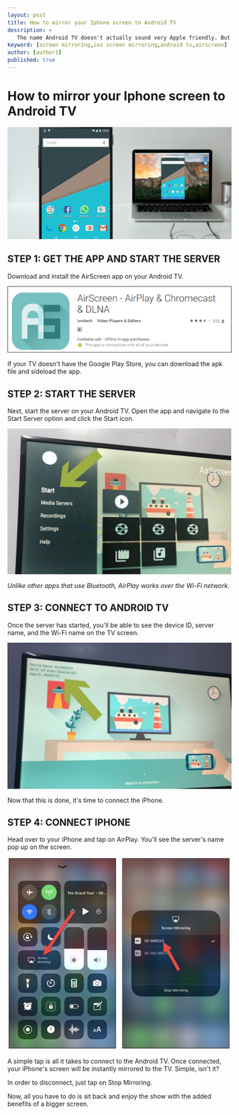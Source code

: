 ```yaml
---
layout: post
title: How to mirror your Iphone screen to Android TV
description: >
   The name Android TV doesn't actually sound very Apple friendly. But surprisingly , there are enough third- party apps which make them i-friendly.
keyword: [screen mirroring,ios screen mirroring,android tv,airscreen]
author: [author1]
published: true
---
```

# How to mirror your Iphone screen to Android TV

![atv](/assets/img/blog/atv.jpg)

## STEP 1: GET THE APP AND START THE SERVER

Download and install the AirScreen app on your Android TV.

<a href="https://www.apkmonk.com/download-app/com.ionitech.airscreen/4_com.ionitech.airscreen_2018-08-29.apk/"> ![sm1](/assets/img/blog/sm1.png)</a>


If your TV doesn't have the Google Play Store, you can download the apk file and sideload the app.

## STEP 2: START THE SERVER

Next, start the server on your Android TV.
Open the app and navigate to the Start Server option and click the Start icon.

![sm2](/assets/img/blog/sm2.jpg)

*Unlike other apps that use Bluetooth, AirPlay works over the Wi-Fi network.*

## STEP 3: CONNECT TO ANDROID TV

Once the server has started, you'll be able to see the device ID, server name, and the Wi-Fi name on the TV screen.

![sm3](/assets/img/blog/sm3.jpg)

Now that this is done, it's time to connect the iPhone.

## STEP 4: CONNECT IPHONE

Head over to your iPhone and tap on AirPlay. You'll see the server's name pop up on the screen.

![sm4](/assets/img/blog/sm4.jpg)

A simple tap is all it takes to connect to the Android TV. Once connected, your iPhone's screen will be instantly mirrored to the TV. Simple, isn't it?

In order to disconnect, just tap on Stop Mirroring.

Now, all you have to do is sit back and enjoy the show with the added benefits of a bigger screen.
